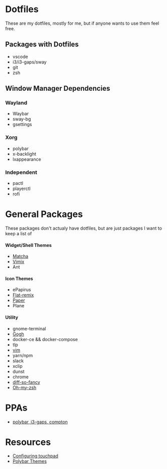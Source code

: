 # Dotfiles
These are my dotfiles, mostly for me, but if anyone wants to use them feel free.

## Packages with Dotfiles
* vscode
* i3/i3-gaps/sway
* git
* zsh

## Window Manager Dependencies
### Wayland
* Waybar
* sway-bg
* gsettings

### Xorg
* polybar
* x-backlight
* lxappearance

### Independent
* pactl
* playerctl
* rofi

# General Packages
These packages don't actualy have dotfiles, but are just packages I want to keep a list of

#### Widget/Shell Themes
* [Matcha](https://github.com/vinceliuice/matcha)
* [Vimix](https://github.com/vinceliuice/vimix-gtk-themes)
* Ant

#### Icon Themes
* ePapirus
* [Flat-remix](https://drasite.com/flat-remix#Installation)
* [Paper](https://snwh.org/paper/download)
* Plane

#### Utility
* gnome-terminal
* [Gogh](https://github.com/Mayccoll/Gogh)
* docker-ce && docker-compose
* tlp
* [vim](https://github.com/amix/vimrc)
* yarn/npm
* slack
* xclip
* dunst
* chrome
* [diff-so-fancy](https://github.com/so-fancy/diff-so-fancy)
* [Oh-my-zsh](https://github.com/robbyrussell/oh-my-zsh)

# PPAs
* [polybar, i3-gaps, compton](https://launchpad.net/~kgilmer/+archive/ubuntu/speed-ricer)

# Resources
* [Configuring touchpad](https://cravencode.com/post/essentials/enable-tap-to-click-in-i3wm/)
* [Polybar Themes](https://github.com/adi1090x/polybar-themes)
